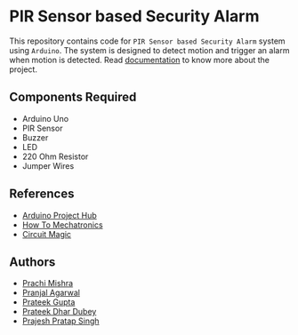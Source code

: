 # PIR Sensor based Security Alarm

This repository contains code for `PIR Sensor based Security Alarm` system using `Arduino`. The system is designed to detect motion and trigger an alarm when motion is detected.
Read [documentation](https://github.com/prajeshElEvEn/pir-security-alarm/blob/master/documentation.md) to know more about the project.

## Components Required

- Arduino Uno
- PIR Sensor
- Buzzer
- LED
- 220 Ohm Resistor
- Jumper Wires

## References

- [Arduino Project Hub](https://create.arduino.cc/projecthub/BEASTIDREES62/diy-homemade-pir-alarm-system-with-arduino-38e058)
- [How To Mechatronics](https://youtu.be/6Fdrr_1guok)
- [Circuit Magic](https://youtu.be/FxaTDvs34mM)

## Authors

- [Prachi Mishra](https://www.linkedin.com/in/prachi-mishra-5ba445214/)
- [Pranjal Agarwal](https://www.linkedin.com/in/pranjalagarwal0409/)
- [Prateek Gupta](https://www.linkedin.com/in/prateek-gupta-aaa891205/)
- [Prateek Dhar Dubey](https://www.linkedin.com/in/prateek-dhar-dubey-7b367b191/)
- [Prajesh Pratap Singh](https://bit.ly/ElEvEnCo)
